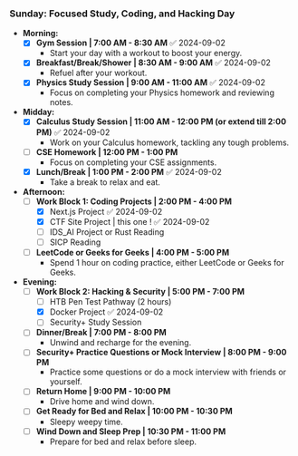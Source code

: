 ### **Sunday: Focused Study, Coding, and Hacking Day**

- **Morning:**
    - [x] **Gym Session | 7:00 AM - 8:30 AM** ✅ 2024-09-02
        - Start your day with a workout to boost your energy.
    - [x] **Breakfast/Break/Shower | 8:30 AM - 9:00 AM** ✅ 2024-09-02
        - Refuel after your workout.
    - [x] **Physics Study Session | 9:00 AM - 11:00 AM** ✅ 2024-09-02
        - Focus on completing your Physics homework and reviewing notes.



- **Midday:**
    - [x] **Calculus Study Session | 11:00 AM - 12:00 PM (or extend till 2:00 PM)** ✅ 2024-09-02
        - Work on your Calculus homework, tackling any tough problems.
    - [ ] **CSE Homework | 12:00 PM - 1:00 PM**
        - Focus on completing your CSE assignments.
    - [x] **Lunch/Break | 1:00 PM - 2:00 PM** ✅ 2024-09-02
        - Take a break to relax and eat.

- **Afternoon:**
    - [ ] **Work Block 1: Coding Projects | 2:00 PM - 4:00 PM**
        - [x] Next.js Project ✅ 2024-09-02
        - [x] CTF Site Project | this one ! ✅ 2024-09-02
        - [ ] IDS_AI Project or Rust Reading
        - [ ] SICP Reading
    - [ ] **LeetCode or Geeks for Geeks | 4:00 PM - 5:00 PM**
        - Spend 1 hour on coding practice, either LeetCode or Geeks for Geeks.

- **Evening:**
    - [ ] **Work Block 2: Hacking & Security | 5:00 PM - 7:00 PM**
        - [ ] HTB Pen Test Pathway (2 hours)
        - [x] Docker Project ✅ 2024-09-02
        - [ ] Security+ Study Session
    - [ ] **Dinner/Break | 7:00 PM - 8:00 PM**
        - Unwind and recharge for the evening.
    - [ ] **Security+ Practice Questions or Mock Interview | 8:00 PM - 9:00 PM**
        - Practice some questions or do a mock interview with friends or yourself.
    - [ ] **Return Home | 9:00 PM - 10:00 PM**
        - Drive home and wind down.
    - [ ] **Get Ready for Bed and Relax | 10:00 PM - 10:30 PM**
        - Sleepy weepy time.
    - [ ] **Wind Down and Sleep Prep | 10:30 PM - 11:00 PM**
        - Prepare for bed and relax before sleep.
